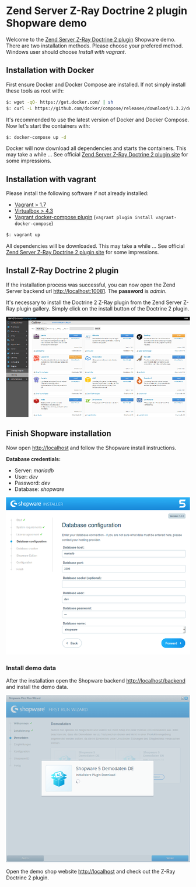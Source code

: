 # Zend Server Z-Ray Doctrine 2 plugin Shopware demo

Welcome to the [Zend Server Z-Ray Doctrine 2 plugin](https://github.com/sandrokeil/Z-Ray-Doctrine2) Shopware demo. There are two installation methods. Please choose your
prefered method. Windows user should choose *Install with vagrant*.

## Installation with Docker
First ensure Docker and Docker Compose are installed. If not simply install these tools as root with:

```bash
$: wget -qO- https://get.docker.com/ | sh
$: curl -L https://github.com/docker/compose/releases/download/1.3.2/docker-compose-`uname -s`-`uname -m` > /usr/local/bin/docker-compose && chmod +x /usr/local/bin/docker-compose
```
It's recommended to use the latest version of Docker and Docker Compose. Now let's start the containers with:

```bash
$: docker-compose up -d
```
Docker will now download all dependencies and starts the containers. This may take a while ...
See official [Zend Server Z-Ray Doctrine 2 plugin site](https://github.com/sandrokeil/Z-Ray-Doctrine2) for some impressions.

## Installation with vagrant
Please install the following software if not already installed:

* [Vagrant > 1.7](http://www.vagrantup.com/downloads.html)
* [Virtualbox > 4.3](https://www.virtualbox.org/wiki/Downloads)
* [Vagrant docker-compose plugin](https://github.com/leighmcculloch/vagrant-docker-compose) (`vagrant plugin install vagrant-docker-compose`)

```bash
$: vagrant up
```
All dependencies will be downloaded. This may take a while ...
See official [Zend Server Z-Ray Doctrine 2 plugin site](https://github.com/sandrokeil/Z-Ray-Doctrine2) for some impressions.

## Install Z-Ray Doctrine 2 plugin
If the installation process was successful, you can now open the Zend Server backend url 
[http://localhost:10081](http://localhost:10081). The **password** is *admin*.

It's necessary to install the Doctrine 2 Z-Ray plugin from the Zend Server Z-Ray plugin gallery. Simply click on the 
install button of the Doctrine 2 plugin.

![Zend Server Plugin Gallery](docs/img/plugin_gallery.png)

## Finish Shopware installation
Now open [http://localhost](http://localhost/) and follow the Shopware install instructions.

**Database credentials:**

* Server: *mariadb*
* User: *dev*
* Password: *dev*
* Database: *shopware*

![Shopware demo data](docs/img/shopware_db.png)


### Install demo data
After the installation open the Shopware backend [http://localhost/backend](http://localhost/backend) and install the 
demo data.

![Shopware demo data](docs/img/shopware_demo_data.png)

Open the demo shop website [http://localhost](http://localhost) and check out the Z-Ray Doctrine 2 plugin.
